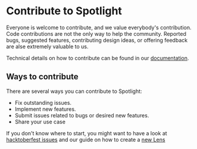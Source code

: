 # Contribute to Spotlight

Everyone is welcome to contribute, and we value everybody's contribution. Code
contributions are not the only way to help the community.
Reported bugs, suggested features, contributing design ideas,
or offering feedback are alse extremely valuable to us.

Technical details on how to contribute can be found in our [documentation](https://renumics.com/docs/development).

## Ways to contribute

There are several ways you can contribute to Spotlight:

* Fix outstanding issues.
* Implement new features.
* Submit issues related to bugs or desired new features.
* Share your use case

If you don't know where to start, you might want to have a look at [hacktoberfest issues]()
and our guide on how to create a [new Lens](https://renumics.com/docs/development/lenses)
